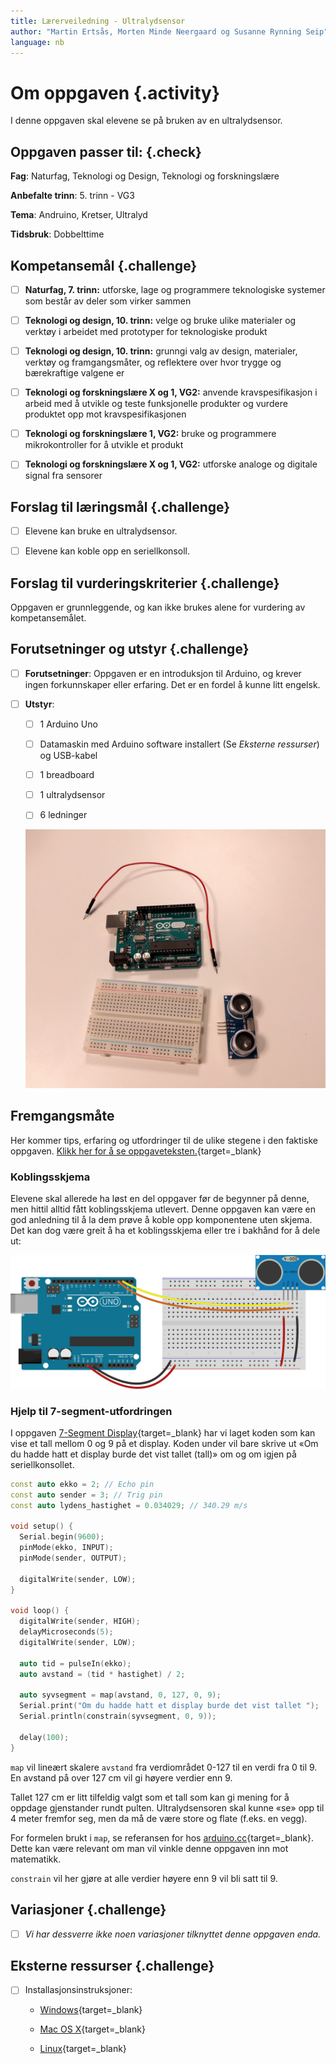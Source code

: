 ```yaml
---
title: Lærerveiledning - Ultralydsensor
author: "Martin Ertsås, Morten Minde Neergaard og Susanne Rynning Seip"
language: nb
---
```


# Om oppgaven {.activity}

I denne oppgaven skal elevene se på bruken av en ultralydsensor.

## Oppgaven passer til: {.check}

 __Fag__: Naturfag, Teknologi og Design, Teknologi og forskningslære

__Anbefalte trinn__: 5. trinn - VG3

__Tema__: Andruino, Kretser, Ultralyd

__Tidsbruk__: Dobbelttime

## Kompetansemål {.challenge}

- [ ] __Naturfag, 7. trinn:__ utforske, lage og programmere teknologiske systemer som består av deler som virker sammen

- [ ] __Teknologi og design, 10. trinn:__ velge og bruke ulike materialer og verktøy i arbeidet med prototyper for teknologiske produkt

- [ ] __Teknologi og design, 10. trinn:__ grunngi valg av design, materialer, verktøy og framgangsmåter, og reflektere over hvor trygge og bærekraftige valgene er

- [ ] __Teknologi og forskningslære X og 1, VG2:__ anvende kravspesifikasjon i arbeid med å utvikle og teste funksjonelle produkter og vurdere produktet opp mot kravspesifikasjonen

- [ ] __Teknologi og forskningslære 1, VG2:__ bruke og programmere mikrokontroller for å utvikle et produkt

- [ ] __Teknologi og forskningslære X og 1, VG2:__ utforske analoge og digitale signal fra sensorer

## Forslag til læringsmål {.challenge}

- [ ] Elevene kan bruke en ultralydsensor.

- [ ] Elevene kan koble opp en seriellkonsoll.

## Forslag til vurderingskriterier {.challenge}

Oppgaven er grunnleggende, og kan ikke brukes alene for vurdering av kompetansemålet.

## Forutsetninger og utstyr {.challenge}

- [ ] __Forutsetninger__: Oppgaven er en introduksjon til Arduino, og krever ingen forkunnskaper eller erfaring. Det er en fordel å kunne litt engelsk.

- [ ] __Utstyr__:

  - [ ] 1 Arduino Uno

  - [ ] Datamaskin med Arduino software installert (Se _Eksterne ressurser_) og USB-kabel

  - [ ] 1 breadboard

  - [ ] 1 ultralydsensor

  - [ ] 6 ledninger

  ![utstyr](utstyr.jpeg)

## Fremgangsmåte

Her kommer tips, erfaring og utfordringer til de ulike stegene i den faktiske
oppgaven. [Klikk her for å se oppgaveteksten.](../ultralydsensor/ultralydsensor.html){target=_blank}

### Koblingsskjema

Elevene skal allerede ha løst en del oppgaver før de begynner på denne, men
hittil alltid fått koblingsskjema utlevert. Denne oppgaven kan være en god
anledning til å la dem prøve å koble opp komponentene uten skjema. Det kan dog
være greit å ha et koblingsskjema eller tre i bakhånd for å dele ut:

![kobling](ultra.png)


### Hjelp til 7-segment-utfordringen

I oppgaven [7-Segment Display](../7_segment_display/7_segment_display.html){target=_blank} har
vi laget koden som kan vise et tall mellom 0 og 9 på et display. Koden under vil
bare skrive ut «Om du hadde hatt et display burde det vist tallet (tall)» om og
om igjen på seriellkonsollet.

```cpp
const auto ekko = 2; // Echo pin
const auto sender = 3; // Trig pin
const auto lydens_hastighet = 0.034029; // 340.29 m/s

void setup() {
  Serial.begin(9600);
  pinMode(ekko, INPUT);
  pinMode(sender, OUTPUT);

  digitalWrite(sender, LOW);
}

void loop() {
  digitalWrite(sender, HIGH);
  delayMicroseconds(5);
  digitalWrite(sender, LOW);

  auto tid = pulseIn(ekko);
  auto avstand = (tid * hastighet) / 2;

  auto syvsegment = map(avstand, 0, 127, 0, 9);
  Serial.print("Om du hadde hatt et display burde det vist tallet ");
  Serial.println(constrain(syvsegment, 0, 9));

  delay(100);
}
```

`map` vil lineært skalere `avstand` fra verdiområdet 0-127 til en verdi fra 0
til 9. En avstand på over 127 cm vil gi høyere verdier enn 9.

Tallet 127 cm er litt tilfeldig valgt som et tall som kan gi mening for å
oppdage gjenstander rundt pulten. Ultralydsensoren skal kunne «se» opp til 4
meter fremfor seg, men da må de være store og flate (f.eks. en vegg).

For formelen brukt i `map`, se referansen for hos
[arduino.cc](https://www.arduino.cc/reference/en/language/functions/math/map/){target=_blank}.
Dette kan være relevant om man vil vinkle denne oppgaven inn mot matematikk.

`constrain` vil her gjøre at alle verdier høyere enn 9 vil bli satt til 9.

## Variasjoner {.challenge}

- [ ]  _Vi har dessverre ikke noen variasjoner tilknyttet denne oppgaven enda._

## Eksterne ressurser {.challenge}

- [ ] Installasjonsinstruksjoner:

  + [Windows](https://arduino.cc/en/Guide/Windows){target=_blank}

  + [Mac OS X](https://arduino.cc/en/Guide/MacOSX){target=_blank}

  + [Linux](https://arduino.cc/en/Guide/Linux){target=_blank}
